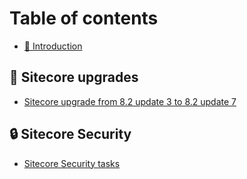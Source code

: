 # Table of contents

* [🏡 Introduction](README.md)

## 🧰 Sitecore upgrades <a id="sitecore-upgrades"></a>

* [Sitecore upgrade from 8.2 update 3 to 8.2 update 7](sitecore-upgrades/sitecore-upgrade-from-8.2-update-3-to-8.2-update-7.md)

## 🔒 Sitecore Security <a id="sitecore-security"></a>

* [Sitecore Security tasks](sitecore-security/sitecore-security-tasks.md)

